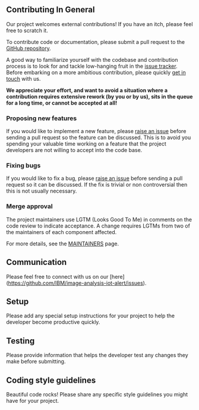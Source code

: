 ## Contributing In General

Our project welcomes external contributions! If you have an itch, please
feel free to scratch it.

To contribute code or documentation, please submit a pull request to the [GitHub
repository](https://github.com/IBM/image-analysis-iot-alert).

A good way to familiarize yourself with the codebase and contribution process is
to look for and tackle low-hanging fruit in the [issue
tracker](https://github.com/IBM/image-analysis-iot-alert/issues). Before embarking on 
a more ambitious contribution, please quickly [get in touch](#communication)
with us.

**We appreciate your effort, and want to avoid a situation where a contribution
requires extensive rework (by you or by us), sits in the queue for a long time,
or cannot be accepted at all!**

### Proposing new features

If you would like to implement a new feature, please [raise an
issue](https://github.com/IBM/image-analysis-iot-alert/issues) before sending a pull
request so the feature can be discussed. This is to avoid you spending your
valuable time working on a feature that the project developers are not willing
to accept into the code base.

### Fixing bugs

If you would like to fix a bug, please [raise an
issue](https://github.com/IBM/image-analysis-iot-alert/issues) before sending a pull
request so it can be discussed. If the fix is trivial or non controversial then
this is not usually necessary.

### Merge approval

The project maintainers use LGTM (Looks Good To Me) in comments on the code
review to indicate acceptance. A change requires LGTMs from two of the
maintainers of each component affected.

For more details, see the [MAINTAINERS](MAINTAINERS.md) page.

## Communication

Please feel free to connect with us on our [here]
(https://github.com/IBM/image-analysis-iot-alert/issues).

## Setup

Please add any special setup instructions for your project to help the
developer become productive quickly.

## Testing

Please provide information that helps the developer test any changes they
make before submitting.

## Coding style guidelines

Beautiful code rocks! Please share any specific style guidelines you might
have for your project.
